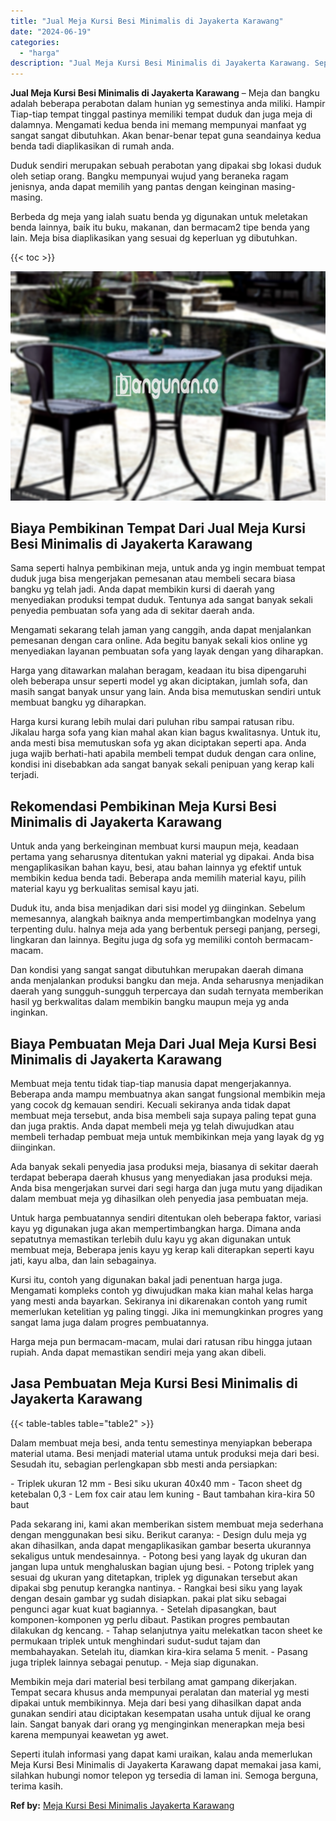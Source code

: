 ```yaml
---
title: "Jual Meja Kursi Besi Minimalis di Jayakerta Karawang"
date: "2024-06-19"
categories: 
  - "harga"
description: "Jual Meja Kursi Besi Minimalis di Jayakerta Karawang. Seperti itulah informasi yang dapat kami uraikan, kalau anda memerlukan Meja Kursi Besi Minimalis di Ja..."
---
```


**Jual Meja Kursi Besi Minimalis di Jayakerta Karawang** – Meja dan bangku adalah beberapa perabotan dalam hunian yg semestinya anda miliki. Hampir Tiap-tiap tempat tinggal pastinya memiliki tempat duduk dan juga meja di dalamnya. Mengamati kedua benda ini memang mempunyai manfaat yg sangat sangat dibutuhkan. Akan benar-benar tepat guna seandainya kedua benda tadi diaplikasikan di rumah anda.

Duduk sendiri merupakan sebuah perabotan yang dipakai sbg lokasi duduk oleh setiap orang. Bangku mempunyai wujud yang beraneka ragam jenisnya, anda dapat memilih yang pantas dengan keinginan masing-masing.

Berbeda dg meja yang ialah suatu benda yg digunakan untuk meletakan benda lainnya, baik itu buku, makanan, dan bermacam2 tipe benda yang lain. Meja bisa diaplikasikan yang sesuai dg keperluan yg dibutuhkan.

{{< toc >}}

![Jual Meja Kursi Besi Minimalis di Jayakerta Karawang](/images/jual-meja-besi-murah21.png)

## Biaya Pembikinan Tempat Dari Jual Meja Kursi Besi Minimalis di Jayakerta Karawang

Sama seperti halnya pembikinan meja, untuk anda yg ingin membuat tempat duduk juga bisa mengerjakan pemesanan atau membeli secara biasa bangku yg telah jadi. Anda dapat membikin kursi di daerah yang menyediakan produksi tempat duduk. Tentunya ada sangat banyak sekali penyedia pembuatan sofa yang ada di sekitar daerah anda.

Mengamati sekarang telah jaman yang canggih, anda dapat menjalankan pemesanan dengan cara online. Ada begitu banyak sekali kios online yg menyediakan layanan pembuatan sofa yang layak dengan yang diharapkan.

Harga yang ditawarkan malahan beragam, keadaan itu bisa dipengaruhi oleh beberapa unsur seperti model yg akan diciptakan, jumlah sofa, dan masih sangat banyak unsur yang lain. Anda bisa memutuskan sendiri untuk membuat bangku yg diharapkan.

Harga kursi kurang lebih mulai dari puluhan ribu sampai ratusan ribu. Jikalau harga sofa yang kian mahal akan kian bagus kwalitasnya. Untuk itu, anda mesti bisa memutuskan sofa yg akan diciptakan seperti apa. Anda juga wajib berhati-hati apabila membeli tempat duduk dengan cara online, kondisi ini disebabkan ada sangat banyak sekali penipuan yang kerap kali terjadi.

## Rekomendasi Pembikinan Meja Kursi Besi Minimalis di Jayakerta Karawang

Untuk anda yang berkeinginan membuat kursi maupun meja, keadaan pertama yang seharusnya ditentukan yakni material yg dipakai. Anda bisa mengaplikasikan bahan kayu, besi, atau bahan lainnya yg efektif untuk membikin kedua benda tadi. Beberapa anda memilih material kayu, pilih material kayu yg berkualitas semisal kayu jati.

Duduk itu, anda bisa menjadikan dari sisi model yg diinginkan. Sebelum memesannya, alangkah baiknya anda mempertimbangkan modelnya yang terpenting dulu. halnya meja ada yang berbentuk persegi panjang, persegi, lingkaran dan lainnya. Begitu juga dg sofa yg memiliki contoh bermacam-macam.

Dan kondisi yang sangat sangat dibutuhkan merupakan daerah dimana anda menjalankan produksi bangku dan meja. Anda seharusnya menjadikan daerah yang sungguh-sungguh terpercaya dan sudah ternyata memberikan hasil yg berkwalitas dalam membikin bangku maupun meja yg anda inginkan.

## Biaya Pembuatan Meja Dari Jual Meja Kursi Besi Minimalis di Jayakerta Karawang

Membuat meja tentu tidak tiap-tiap manusia dapat mengerjakannya. Beberapa anda mampu membuatnya akan sangat fungsional membikin meja yang cocok dg kemauan sendiri. Kecuali sekiranya anda tidak dapat membuat meja tersebut, anda bisa membeli saja supaya paling tepat guna dan juga praktis. Anda dapat membeli meja yg telah diwujudkan atau membeli terhadap pembuat meja untuk membikinkan meja yang layak dg yg diinginkan.

Ada banyak sekali penyedia jasa produksi meja, biasanya di sekitar daerah terdapat beberapa daerah khusus yang menyediakan jasa produksi meja. Anda bisa mengerjakan survei dari segi harga dan juga mutu yang dijadikan dalam membuat meja yg dihasilkan oleh penyedia jasa pembuatan meja.

Untuk harga pembuatannya sendiri ditentukan oleh beberapa faktor, variasi kayu yg digunakan juga akan mempertimbangkan harga. Dimana anda sepatutnya memastikan terlebih dulu kayu yg akan digunakan untuk membuat meja, Beberapa jenis kayu yg kerap kali diterapkan seperti kayu jati, kayu alba, dan lain sebagainya.

Kursi itu, contoh yang digunakan bakal jadi penentuan harga juga. Mengamati kompleks contoh yg diwujudkan maka kian mahal kelas harga yang mesti anda bayarkan. Sekiranya ini dikarenakan contoh yang rumit memerlukan ketelitian yg paling tinggi. Jika ini memungkinkan progres yang sangat lama juga dalam progres pembuatannya.

Harga meja pun bermacam-macam, mulai dari ratusan ribu hingga jutaan rupiah. Anda dapat memastikan sendiri meja yang akan dibeli.

## Jasa Pembuatan Meja Kursi Besi Minimalis di Jayakerta Karawang

{{< table-tables table="table2" >}}

Dalam membuat meja besi, anda tentu semestinya menyiapkan beberapa material utama. Besi menjadi material utama untuk produksi meja dari besi. Sesudah itu, sebagian perlengkapan sbb mesti anda persiapkan:

\- Triplek ukuran 12 mm - Besi siku ukuran 40x40 mm - Tacon sheet dg ketebalan 0,3 - Lem fox cair atau lem kuning - Baut tambahan kira-kira 50 baut

Pada sekarang ini, kami akan memberikan sistem membuat meja sederhana dengan menggunakan besi siku. Berikut caranya: - Design dulu meja yg akan dihasilkan, anda dapat mengaplikasikan gambar beserta ukurannya sekaligus untuk mendesainnya. - Potong besi yang layak dg ukuran dan jangan lupa untuk menghaluskan bagian ujung besi. - Potong triplek yang sesuai dg ukuran yang ditetapkan, triplek yg digunakan tersebut akan dipakai sbg penutup kerangka nantinya. - Rangkai besi siku yang layak dengan desain gambar yg sudah disiapkan. pakai plat siku sebagai pengunci agar kuat kuat bagiannya. - Setelah dipasangkan, baut komponen-komponen yg perlu dibaut. Pastikan progres pembautan dilakukan dg kencang. - Tahap selanjutnya yaitu melekatkan tacon sheet ke permukaan triplek untuk menghindari sudut-sudut tajam dan membahayakan. Setelah itu, diamkan kira-kira selama 5 menit. - Pasang juga triplek lainnya sebagai penutup. - Meja siap digunakan.

Membikin meja dari material besi terbilang amat gampang dikerjakan. Tempat secara khusus anda mempunyai peralatan dan material yg mesti dipakai untuk membikinnya. Meja dari besi yang dihasilkan dapat anda gunakan sendiri atau diciptakan kesempatan usaha untuk dijual ke orang lain. Sangat banyak dari orang yg menginginkan menerapkan meja besi karena mempunyai keawetan yg awet.

Seperti itulah informasi yang dapat kami uraikan, kalau anda memerlukan Meja Kursi Besi Minimalis di Jayakerta Karawang dapat memakai jasa kami, silahkan hubungi nomor telepon yg tersedia di laman ini. Semoga berguna, terima kasih.

**Ref by:** [Meja Kursi Besi Minimalis Jayakerta Karawang](https://id.wikipedia.org/wiki/Meja)
